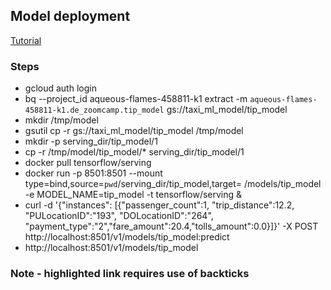 ## Model deployment
[Tutorial](https://cloud.google.com/bigquery-ml/docs/export-model-tutorial)
### Steps
- gcloud auth login
- bq --project_id aqueous-flames-458811-k1 extract -m ``aqueous-flames-458811-k1.de_zoomcamp.tip_model`` gs://taxi_ml_model/tip_model
- mkdir /tmp/model
- gsutil cp -r gs://taxi_ml_model/tip_model /tmp/model
- mkdir -p serving_dir/tip_model/1
- cp -r /tmp/model/tip_model/* serving_dir/tip_model/1
- docker pull tensorflow/serving
- docker run -p 8501:8501 --mount type=bind,source=`pwd`/serving_dir/tip_model,target=
  /models/tip_model -e MODEL_NAME=tip_model -t tensorflow/serving &
- curl -d '{"instances": [{"passenger_count":1, "trip_distance":12.2, "PULocationID":"193", "DOLocationID":"264", "payment_type":"2","fare_amount":20.4,"tolls_amount":0.0}]}' -X POST http://localhost:8501/v1/models/tip_model:predict
- http://localhost:8501/v1/models/tip_model

### Note - highlighted link requires use of backticks
